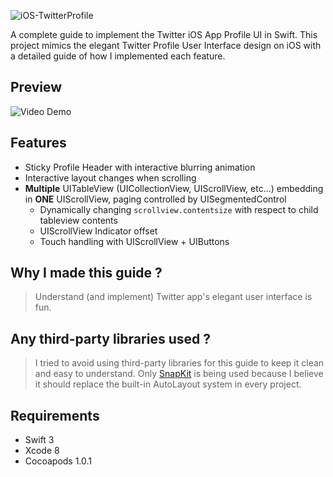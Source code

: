 ![iOS-TwitterProfile](https://github.com/roytang121/iOS-TwitterProfile/blob/master/img/twitterProfile.png?raw=true)

A complete guide to implement the Twitter iOS App Profile UI in Swift.  This project mimics the elegant Twitter Profile User Interface design on iOS with a detailed guide of how I implemented each feature.


## Preview
![Video Demo](https://github.com/roytang121/iOS-TwitterProfile/blob/master/img/screencap_1.gif?raw=true)

## Features
- Sticky Profile Header with interactive blurring animation
- Interactive layout changes when scrolling
- **Multiple** UITableView (UICollectionView, UIScrollView, etc...) embedding in **ONE** UIScrollView, paging controlled by UISegmentedControl
  - Dynamically changing `scrollview.contentsize` with respect to child tableview contents 
  - UIScrollView Indicator offset
  - Touch handling with UIScrollView + UIButtons

## Why I made this guide ? 
> Understand (and implement) Twitter app's elegant user interface is fun. 

## Any third-party libraries used ?
> I tried to avoid using third-party libraries for this guide to keep it clean and easy to understand. Only [SnapKit](https://github.com/SnapKit/SnapKit) is being used because I believe it should replace the built-in AutoLayout system in every project.

## Requirements
- Swift 3
- Xcode 8
- Cocoapods 1.0.1
